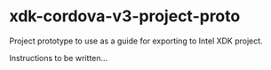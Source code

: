 # xdk-cordova-v3-project-proto

Project prototype to use as a guide for exporting to Intel XDK project.

Instructions to be written...
